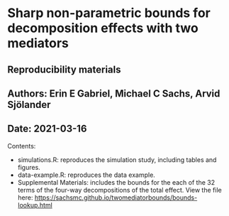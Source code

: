# Sharp non-parametric bounds for decomposition effects with two mediators

## Reproducibility materials
## Authors: Erin E Gabriel, Michael C Sachs, Arvid Sjölander
## Date: 2021-03-16

Contents:

- simulations.R: reproduces the simulation study, including tables and figures. 
- data-example.R: reproduces the data example. 
- Supplemental Materials: includes the bounds for the each of the 32 terms of the four-way decompositions of the total effect. View the file here: https://sachsmc.github.io/twomediatorbounds/bounds-lookup.html


